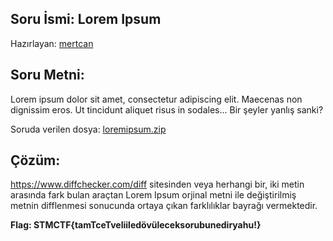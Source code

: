 ## Soru İsmi: Lorem Ipsum
Hazırlayan: [mertcan](https://twitter.com/mertcancoskuner)
## Soru Metni: 

Lorem ipsum dolor sit amet, consectetur adipiscing elit. Maecenas non dignissim eros. 
Ut tincidunt aliquet risus in sodales... Bir şeyler yanlış sanki?

Soruda verilen dosya: [loremipsum.zip](loremipsum.zip)

## Çözüm: 

https://www.diffchecker.com/diff sitesinden veya herhangi bir, iki metin arasında fark bulan araçtan Lorem Ipsum orjinal metni ile değiştirilmiş metnin difflenmesi sonucunda ortaya çıkan farklılıklar bayrağı vermektedir.

**Flag: STMCTF{tamTceTveliiledövüleceksorubunediryahu!}**
